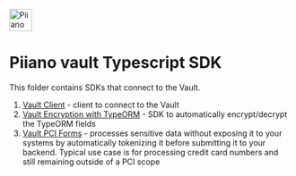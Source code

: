 <p>
  <a href="https://piiano.com/pii-data-privacy-vault/">
    <picture>
      <source media="(prefers-color-scheme: dark)" srcset="https://docs.piiano.com/img/logo-developers-dark.svg">
      <source media="(prefers-color-scheme: light)" srcset="https://docs.piiano.com/img/logo-developers.svg">
      <img alt="Piiano Vault" src="https://docs.piiano.com/img/logo-developers.svg" height="40" />
    </picture>
  </a>
</p>

# Piiano vault Typescript SDK

This folder contains SDKs that connect to the Vault.

1. [Vault Client](./vault-client) - client to connect to the Vault
1. [Vault Encryption with TypeORM](./typeorm-encryption) - SDK to automatically encrypt/decrypt the TypeORM fields
2. [Vault PCI Forms](./forms) - processes sensitive data without exposing it to your systems by automatically tokenizing it before submitting it to your backend. Typical use case is for processing credit card numbers and still remaining outside of a PCI scope


